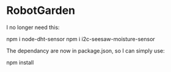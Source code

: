 # RobotGarden

I no longer need this:

npm i node-dht-sensor
npm i i2c-seesaw-moisture-sensor

The dependancy are now in package.json, so I can simply use:

npm install